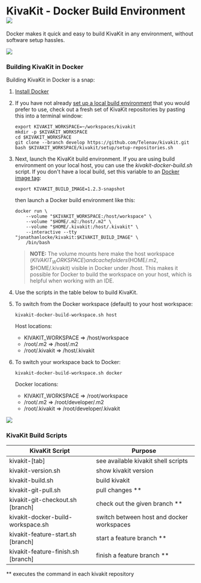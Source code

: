 # KivaKit - Docker Build Environment   <img src="https://www.kivakit.org/images/box-32.png" srcset="https://www.kivakit.org/images/box-32-2x.png 2x"/>

Docker makes it quick and easy to build KivaKit in any environment, without software setup hassles.

<img src="https://www.kivakit.org/images/horizontal-line-512.png" srcset="https://www.kivakit.org/images/horizontal-line-512-2x.png 2x"/>

### Building KivaKit in Docker

Building KivaKit in Docker is a snap:

1. [Install Docker](https://docs.docker.com/get-docker/)


2. If you have not already [set up a local build environment](host-build-environment.md) that you would prefer to use, check out a fresh set of KivaKit repositories by pasting this into a terminal window:

       export KIVAKIT_WORKSPACE=~/workspaces/kivakit
       mkdir -p $KIVAKIT_WORKSPACE 
       cd $KIVAKIT_WORKSPACE
       git clone --branch develop https://github.com/Telenav/kivakit.git
       bash $KIVAKIT_WORKSPACE/kivakit/setup/setup-repositories.sh


3. Next, launch the KivaKit build environment. If you are using build environment on your local host, you can use the *kivakit-docker-build.sh* script. If you don't have a local build, set this variable to an [Docker image tag](https://hub.docker.com/repository/docker/jonathanlocke/kivakit):

       export KIVAKIT_BUILD_IMAGE=1.2.3-snapshot

   then launch a Docker build environment like this:

       docker run \
           --volume "$KIVAKIT_WORKSPACE:/host/workspace" \
           --volume "$HOME/.m2:/host/.m2" \
           --volume "$HOME/.kivakit:/host/.kivakit" \
           --interactive --tty "jonathanlocke/kivakit:$KIVAKIT_BUILD_IMAGE" \
           /bin/bash

   > **NOTE:** The volume mounts here make the host workspace ($KIVAKIT_WORKSPACE) and cache
   > folders ($HOME/.m2, $HOME/.kivakit) visible in Docker under /host. This makes it
   > possible for Docker to build the workspace on your host, which is helpful when
   > working with an IDE.


4. Use the scripts in the table below to build KivaKit.


5. To switch from the Docker workspace (default) to your host workspace:

       kivakit-docker-build-workspace.sh host

   Host locations:

    * KIVAKIT_WORKSPACE => /host/workspace
    * /root/.m2 => /host/.m2
    * /root/.kivakit => /host/.kivakit


6. To switch your workspace back to Docker:

       kivakit-docker-build-workspace.sh docker

   Docker locations:

    * KIVAKIT_WORKSPACE => /root/workspace
    * /root/.m2 => /root/developer/.m2
    * /root/.kivakit => /root/developer/.kivakit

<img src="https://www.kivakit.org/images/horizontal-line-512.png" srcset="https://www.kivakit.org/images/horizontal-line-512-2x.png 2x"/>

### KivaKit Build Scripts

| KivaKit Script                      | Purpose                                   | 
|-------------------------------------|-------------------------------------------|
| kivakit-\[tab]                      | see available kivakit shell scripts       |
| kivakit-version.sh                  | show kivakit version                      |
| kivakit-build.sh                    | build kivakit                             |
| kivakit-git-pull.sh                 | pull changes **                           |
| kivakit-git-checkout.sh \[branch]   | check out the given branch **             |
| kivakit-docker-build-workspace.sh   | switch between host and docker workspaces |
| kivakit-feature-start.sh \[branch]  | start a feature branch **                 |
| kivakit-feature-finish.sh \[branch] | finish a feature branch **                |

** executes the command in each kivakit repository
